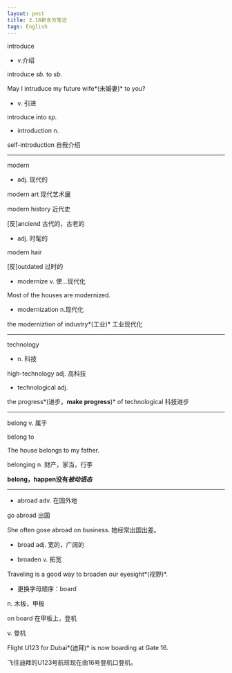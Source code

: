 ```yaml
---
layout: post
title: 2.18新东方笔记
tags: English
---
```


introduce 

- v.介绍

introduce *sb.* to *sb.*

May I intruduce my future wife*(未婚妻)* to you?

- v. 引进

introduce into *sp.*

- introduction n.

self-introduction 自我介绍

-------

modern 

- adj. 现代的

modern art 现代艺术展

modern history 近代史

[反]anciend 古代的，古老的

- adj. 时髦的

modern hair

[反]outdated 过时的

- modernize v. 使...现代化

Most of the houses are modernized.

- modernization n.现代化

the moderniztion of industry*(工业)* 工业现代化

-------

technology

- n. 科技

high-technology adj. 高科技

- technological adj.

the progress*(进步，**make progress**)* of technological 科技进步

-------

belong v. 属于

belong to

The house belongs to my father.

belonging n. 财产，家当，行李

**belong，happen没有*被动语态***

-------

- abroad adv. 在国外地

go abroad 出国

She often gose abroad on business. 她经常出国出差。

- broad adj. 宽的，广阔的

- broaden v. 拓宽

Traveling is a good way to broaden our eyesight*(视野)*.

- 更换字母顺序：board 

n. 木板，甲板

on board 在甲板上，登机

v. 登机

Flight U123 for Dubai*(迪拜)* is now boarding at Gate 16.

飞往迪拜的U123号航班现在由16号登机口登机。
